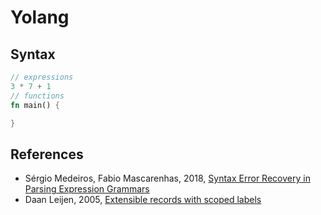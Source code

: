 # Yolang

## Syntax

```rust
// expressions
3 * 7 + 1
// functions
fn main() {

}
```

## References

- Sérgio Medeiros, Fabio Mascarenhas, 2018, [Syntax Error Recovery in Parsing Expression Grammars](https://arxiv.org/abs/1806.11150)
- Daan Leijen, 2005, [Extensible records with scoped labels](https://www.microsoft.com/en-us/research/publication/extensible-records-with-scoped-labels/)